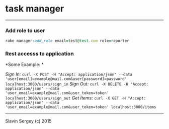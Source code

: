 # task manager
***


### Add role to user

```ruby
rake manager:add_role email=test@test.com role=reporter
```


### Rest accesss to application

*Some Example: *

*Sign In:* `curl -X POST -H "Accept: application/json" --data 'user[email]=example@mail.com&user[password]=password' localhost:3000/users/sign_in`
*Sign Out:* `curl -X DELETE -H "Accept: application/json" --data 'user_email=example@mail.com&user_token=token' localhost:3000/users/sign_out`
*Get Items:* `curl -X GET -H "Accept: application/json" --data 'user_email=example@mail.com&user_token=token' localhost:3000/items`


---

Slavin Sergey (c) 2015